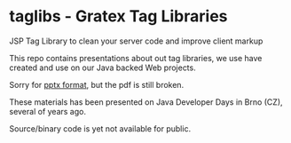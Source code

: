 # taglibs - Gratex Tag Libraries

JSP Tag Library to clean your server code and improve client markup

This repo contains presentations about out tag libraries, we use have
created and use on our Java backed Web projects.

Sorry for [pptx format](./gjax-taglib.pptx), but the pdf is still broken.

These materials has been presented on Java Developer Days in Brno (CZ),
several of years ago.

Source/binary code is yet not available for public.





